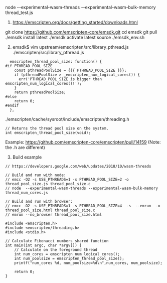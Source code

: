 node  --experimental-wasm-threads --experimental-wasm-bulk-memory  thread_test.js
1. https://emscripten.org/docs/getting_started/downloads.html

git clone https://github.com/emscripten-core/emsdk.git
cd emsdk
git pull
./emsdk install latest
./emsdk activate latest
source ./emsdk_env.sh

2. emsdk$ vim upstream/emscripten/src/library_pthread.js
./emscripten/src/library_pthread.js

```
  emscripten_thread_pool_size: function() {
#if PTHREAD_POOL_SIZE
    const pthreadPoolSize = {{{ PTHREAD_POOL_SIZE }}};
    if (pthreadPoolSize > _emscripten_num_logical_cores()) {
      err('PTHREAD_POOL_SIZE is bigger than emscripten_num_logical_cores()!');
    }
    return pthreadPoolSize;
#else
    return 0;
#endif
  },
```
./emscripten/cache/sysroot/include/emscripten/threading.h
```
// Returns the thread pool size on the system.
int emscripten_thread_pool_size(void);
```
Example: https://github.com/emscripten-core/emscripten/pull/14159 (Note: the .h are different)



3. Build example
```
// https://developers.google.com/web/updates/2018/10/wasm-threads

// Build and run with node: 
// emcc -O2 -s USE_PTHREADS=1 -s PTHREAD_POOL_SIZE=2 -o thread_pool_size.js thread_pool_size.c
// node  --experimental-wasm-threads --experimental-wasm-bulk-memory thread_num_cores.js

// Build and run with browser:
// emcc -O2 -s USE_PTHREADS=1 -s PTHREAD_POOL_SIZE=4  -s  --emrun  -o thread_pool_size.html thread_pool_size.c
// emrun --no_browser thread_pool_size.html

#include <emscripten.h>
#include <emscripten/threading.h>
#include <stdio.h>

// Calculate Fibonacci numbers shared function
int main(int argc, char *argv[]) {
    // Calculate on the foreground thread
    int num_cores = emscripten_num_logical_cores();
    int num_poolsize = emscripten_thread_pool_size();
    printf("num_cores %d, num_poolsize=%d\n",num_cores, num_poolsize);

    return 0;
}
```